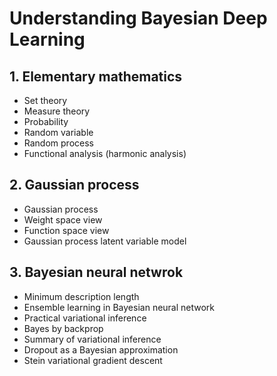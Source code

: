 # Understanding Bayesian Deep Learning 

## 1. Elementary mathematics
- Set theory
- Measure theory
- Probability
- Random variable
- Random process
- Functional analysis (harmonic analysis)

## 2. Gaussian process
- Gaussian process
- Weight space view
- Function space view
- Gaussian process latent variable model 

## 3. Bayesian neural netwrok
- Minimum description length
- Ensemble learning in Bayesian neural network
- Practical variational inference
- Bayes by backprop
- Summary of variational inference
- Dropout as a Bayesian approximation
- Stein variational gradient descent 
